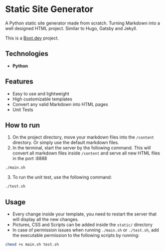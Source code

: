 # Static Site Generator

A Python static site generator made from scratch. Turning Markdown into a well designed HTML project. Similar to Hugo, Gatsby and Jekyll.

This is a [Boot.dev](https://www.boot.dev) project.

## Technologies
 - **Python**


## Features
 - Easy to use and lightweight
 - High customizable templates
 - Convert any valid Markdown into HTML pages
 - Unit Tests

 ## How to run
 1. On the project directory, move your markdown files into the `/content` directory. Or simply use the default markdown files.
 2. In the terminal, start the server by the following command. This will convert all markdown files inside `/content` and serve all new HTML files in the port :8888
 ```bash
./main.sh
 ```
 3. To run the unit test, use the following command:
 ```bash
./test.sh
 ```

 ## Usage
 * Every change inside your template, you need to restart the server that will display all the new changes.
 * Pictures, CSS and Scripts can be added inside the `static/` directory
 * In case of permission issues when running `./main.sh` or `./test.sh`, add the executable permission to the following scripts by running:
 ```bash
 chmod +x main.sh test.sh
 ```
